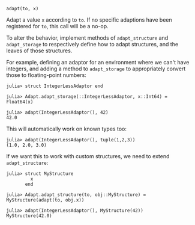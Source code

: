 ```
adapt(to, x)
```

Adapt a value `x` according to `to`. If no specific adaptions have been registered for `to`, this call will be a no-op.

To alter the behavior, implement methods of `adapt_structure` and `adapt_storage` to respectively define how to adapt structures, and the leaves of those structures.

For example, defining an adaptor for an environment where we can't have integers, and adding a method to `adapt_storage` to appropriately convert those to floating-point numbers:

```
julia> struct IntegerLessAdaptor end

julia> Adapt.adapt_storage(::IntegerLessAdaptor, x::Int64) = Float64(x)

julia> adapt(IntegerLessAdaptor(), 42)
42.0
```

This will automatically work on known types too:

```
julia> adapt(IntegerLessAdaptor(), tuple(1,2,3))
(1.0, 2.0, 3.0)
```

If we want this to work with custom structures, we need to extend `adapt_structure`:

```
julia> struct MyStructure
         x
       end

julia> Adapt.adapt_structure(to, obj::MyStructure) = MyStructure(adapt(to, obj.x))

julia> adapt(IntegerLessAdaptor(), MyStructure(42))
MyStructure(42.0)
```
